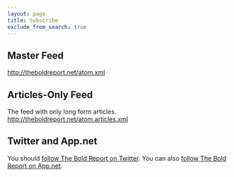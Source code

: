 ```yaml
---
layout: page
title: Subscribe
exclude_from_search: true
---
```


## Master Feed

<http://theboldreport.net/atom.xml>

## Articles-Only Feed

The feed with only long form articles.
<http://theboldreport.net/atom.articles.xml>

## Twitter and App.net
You should [follow The Bold Report on Twitter](https://twitter.com/theboldreport). You can also [follow The Bold Report on App.net](https://alpha.app.net/theboldreport).
